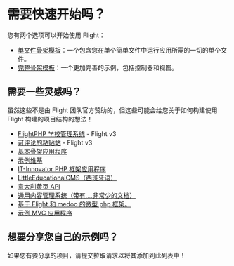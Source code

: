# 需要快速开始吗？

您有两个选项可以开始使用 Flight：

- [单文件骨架模板](https://github.com/flightphp/skeleton-simple)：一个包含您在单个简单文件中运行应用所需的一切的单个文件。
- [完整骨架模板](https://github.com/flightphp/skeleton)：一个更加完善的示例，包括控制器和视图。

## 需要一些灵感吗？

虽然这些不是由 Flight 团队官方赞助的，但这些可能会给您关于如何构建使用 Flight 构建的项目结构的想法！

- [FlightPHP 学校管理系统](https://github.com/krmu/FlightPHP_School) - Flight v3
- [可评论的粘贴站](https://github.com/n0nag0n/commie2) - Flight v3
- [基本骨架应用程序](https://github.com/markhughes/flight-skeleton)
- [示例维基](https://github.com/Skayo/FlightWiki)
- [IT-Innovator PHP 框架应用程序](https://github.com/itinnovator/myphp-app)
- [LittleEducationalCMS（西班牙语）](https://github.com/casgin/LittleEducationalCMS)
- [意大利黄页 API](https://github.com/chiccomagnus/PGAPI)
- [通用内容管理系统（带有....非常少的文档）](https://github.com/recepuncu/cms)
- [基于 Flight 和 medoo 的微型 php 框架。](https://github.com/ycrao/tinyme)
- [示例 MVC 应用程序](https://github.com/paddypei/Flight-MVC)

## 想要分享您自己的示例吗？

如果您有要分享的项目，请提交拉取请求以将其添加到此列表中！